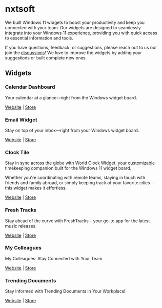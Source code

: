 # nxtsoft

We built Windows 11 widgets to boost your productivity and keep you connected with your team. Our widgets are designed to seamlessly integrate into your Windows 11 experience, providing you with quick access to essential information and tools.

If you have questions, feedback, or suggestions, please reach out to us our join the [discussions](https://github.com/orgs/nxtsoftnl/discussions)! We love to improve the widgets by adding your suggestions or built complete new ones.

## Widgets

### Calendar Dashboard

Your calendar at a glance—right from the Windows widget board.

[Website](https://widgets.nxtsoft.nl/calendardashboard) | [Store](https://apps.microsoft.com/detail/9nn62l0k03r5?mode=direct&cid=nxtsoftnlGithub)

### Email Widget

Stay on top of your inbox—right from your Windows widget board.

[Website](https://widgets.nxtsoft.nl/emailwidget) | [Store](https://apps.microsoft.com/detail/9NLH67JBJXWZ?mode=direct&cid=nxtsoftnlGithub)


### Clock Tile

Stay in sync across the globe with World Clock Widget, your customizable timekeeping companion built for the Windows 11 widget board.

Whether you're coordinating with remote teams, staying in touch with friends and family abroad, or simply keeping track of your favorite cities — this widget makes it effortless.

[Website](https://widgets.nxtsoft.nl/clocktile) | [Store](https://apps.microsoft.com/detail/9NNVJ4ZJ01TH?mode=direct&cid=nxtsoftnlGithub)


### Fresh Tracks

Stay ahead of the curve with FreshTracks – your go-to app for the latest music releases.

[Website](https://widgets.nxtsoft.nl/freshtracks) | [Store](https://apps.microsoft.com/detail/9P6VGZ46TN4T?mode=direct&cid=nxtsoftnlGithub)


### My Colleagues

My Colleagues: Stay Connected with Your Team

[Website](https://widgets.nxtsoft.nl/mycolleagues) | [Store](https://apps.microsoft.com/detail/9NN62L0K03R5?mode=direct&cid=nxtsoftnlGithub)


### Trending Documents 

Stay Informed with Trending Documents in Your Workplace!

[Website](https://widgets.nxtsoft.nl/trendingdocuments) | [Store](https://apps.microsoft.com/detail/9NRT2G79TP8W?mode=direct&cid=nxtsoftnlGithub)
